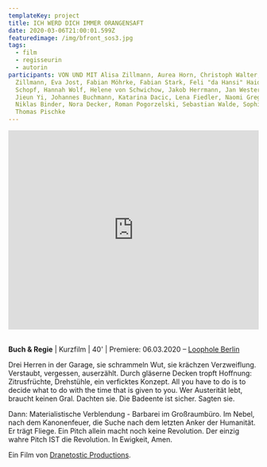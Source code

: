 ```yaml
---
templateKey: project
title: ICH WERD DICH IMMER ORANGENSAFT
date: 2020-03-06T21:00:01.599Z
featuredimage: /img/bfront_sos3.jpg
tags:
  - film
  - regisseurin
  - autorin
participants: VON UND MIT Alisa Zillmann, Aurea Horn, Christoph Walter, Daniel
  Zillmann, Eva Jost, Fabian Möhrke, Fabian Stark, Feli "da Hansi" Haidl, Hannah
  Schopf, Hannah Wolf, Helene von Schwichow, Jakob Herrmann, Jan Westermann,
  Jieun Yi, Johannes Buchmann, Katarina Dacic, Lena Fiedler, Naomi Gregoris,
  Niklas Binder, Nora Decker, Roman Pogorzelski, Sebastian Walde, Sophie Emrich,
  Thomas Pischke
---
```

<iframe width="100%" height="400" src="https://www.youtube.com/embed/sLF2ct0X__4" frameborder="0" allow="accelerometer; autoplay; encrypted-media; gyroscope; picture-in-picture" allowfullscreen></iframe>

\
**Buch & Regie** | Kurzfilm | 40' | Premiere: 06.03.2020 – [Loophole Berlin](https://www.facebook.com/events/709341739579703/)

Drei Herren in der Garage, sie schrammeln Wut, sie krächzen Verzweiflung. Verstaubt, vergessen, auserzählt. Durch gläserne Decken tropft Hoffnung: Zitrusfrüchte, Drehstühle, ein verficktes Konzept. All you have to do is to decide what to do with the time that is given to you. Wer Austerität lebt, braucht keinen Gral. Dachten sie. Die Badeente ist sicher. Sagten sie. 

Dann: Materialistische Verblendung - Barbarei im Großraumbüro. Im Nebel, nach dem Kanonenfeuer, die Suche nach dem letzten Anker der Humanität. Er trägt Fliege. Ein Pitch allein macht noch keine Revolution. Der einzig wahre Pitch IST die Revolution. In Ewigkeit, Amen.

Ein Film von [Dranetostic Productions](https://www.facebook.com/dranetostic/).
